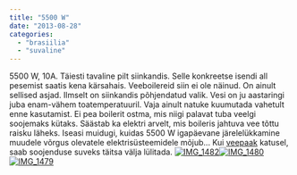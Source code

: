 ```yaml
---
title: "5500 W"
date: "2013-08-28"
categories: 
  - "brasiilia"
  - "suvaline"
---
```


5500 W, 10A. Täiesti tavaline pilt siinkandis. Selle konkreetse isendi all pesemist saatis kena kärsahais. Veeboilereid siin ei ole näinud. On ainult sellised asjad. Ilmselt on siinkandis põhjendatud valik. Vesi on ju aastaringi juba enam-vähem toatemperatuuril. Vaja ainult natuke kuumutada vahetult enne kasutamist. Ei pea boilerit ostma, mis niigi palavat tuba veelgi soojemaks kütaks. Säästab ka elektri arvelt, mis boileris jahtuva vee tõttu raisku läheks. Iseasi muidugi, kuidas 5500 W igapäevane järelelükkamine muudele võrgus olevatele elektrisüsteemidele mõjub... Kui [veepaak](http://brazilphotos.photoshelter.com/image/I0000Ty4M2z_16fA) katusel, saab soojenduse suveks täitsa välja lülitada. [![IMG_1482](/images/img_1482_thumb.jpg "IMG_1482")](/images/img_1482.jpg)[![IMG_1480](/images/img_1480_thumb.jpg "IMG_1480")](/images/img_1480.jpg)[![IMG_1479](/images/img_1479_thumb.jpg "IMG_1479")](/images/img_1479.jpg)
